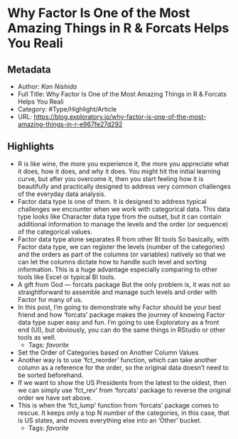 # Why Factor Is One of the Most Amazing Things in R & Forcats Helps You Reali

## Metadata

* Author: *Kan Nishida*
* Full Title: Why Factor Is One of the Most Amazing Things in R & Forcats Helps You Reali
* Category: #Type/Highlight/Article
* URL: https://blog.exploratory.io/why-factor-is-one-of-the-most-amazing-things-in-r-e967fe27d292

## Highlights

* R is like wine, the more you experience it, the more you appreciate what it does, how it does, and why it does. You might hit the initial learning curve, but after you overcome it, then you start feeling how it is beautifully and practically designed to address very common challenges of the everyday data analysis.
* Factor data type is one of them. It is designed to address typical challenges we encounter when we work with categorical data. This data type looks like Character data type from the outset, but it can contain additional information to manage the levels and the order (or sequence) of the categorical values.
* Factor data type alone separates R from other BI tools
  So basically, with Factor data type, we can register the levels (number of the categories) and the orders as part of the columns (or variables) natively so that we can let the columns dictate how to handle such level and sorting information. This is a huge advantage especially comparing to other tools like Excel or typical BI tools.
* A gift from God — forcats package
  But the only problem is, it was not so straightforward to assemble and manage such levels and order with Factor for many of us.
* In this post, I’m going to demonstrate why Factor should be your best friend and how ‘forcats’ package makes the journey of knowing Factor data type super easy and fun. I’m going to use Exploratory as a front end (UI), but obviously, you can do the same things in RStudio or other tools as well.
  * Tags: *favorite* 
* Set the Order of Categories based on Another Column Values
* Another way is to use ‘fct_reorder’ function, which can take another column as a reference for the order, so the original data doesn’t need to be sorted beforehand.
* If we want to show the US Presidents from the latest to the oldest, then we can simply use ‘fct_rev’ from ‘forcats’ package to reverse the original order we have set above.
* This is when the ‘fct_lump’ function from ‘forcats’ package comes to rescue. It keeps only a top N number of the categories, in this case, that is US states, and moves everything else into an ‘Other’ bucket.
  * Tags: *favorite*
